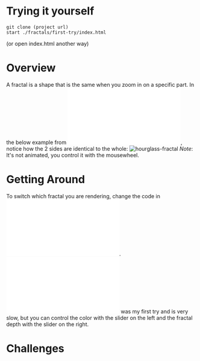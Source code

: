 Trying it yourself
==========

```
git clone (project url)
start ./fractals/first-try/index.html
```
(or open index.html another way)

Overview
==========

A fractal is a shape that is the same when you zoom in on a specific part. In the
below example from
![diamond-with-graphics.js](./first-try/diamond-with-graphics.js),
notice how the 2 sides are identical to the whole:
![hourglass-fractal](https://media.giphy.com/media/BZiYd6miQbM4oCo0Zx/giphy.gif)
*Note*: It's not animated, you control it with the mousewheel.

Getting Around
==============

To switch which fractal you are rendering, change the code in
![index.html](./first-try/index.html).
![sketch.js](./first-try/sketch.js) was my first try and is very slow, but you
can control the color with the slider on the left and the fractal depth with the
slider on the right. 

Challenges
========
